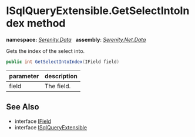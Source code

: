 # ISqlQueryExtensible.GetSelectIntoIndex method
**namespace:** *[Serenity.Data](../../README.md#serenity.data-namespace)*   **assembly**: *[Serenity.Net.Data](../../README.md)*

Gets the index of the select into.

```csharp
public int GetSelectIntoIndex(IField field)
```

| parameter | description |
| --- | --- |
| field | The field. |

## See Also

* interface [IField](../IField.md)
* interface [ISqlQueryExtensible](../ISqlQueryExtensible.md)